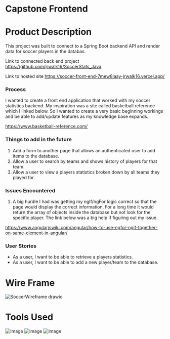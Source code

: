 # Capstone Frontend

# Product Description

This project was built to connect to a Spring Boot backend API and render data for soccer players in the databas.

Link to connected back end project https://github.com/jrwalk16/SoccerStats_Java

Link to hosted site https://soccer-front-end-7mew8laay-jrwalk16.vercel.app/


### Process

I wanted to create a front end application that worked with my soccer statistics backend. My inspiration was a site called basketball reference which I linked below. So I wanted to create a very basic beginning workings and be able to add/update features as my knowledge base expands.


https://www.basketball-reference.com/

### Things to add in the future

1. Add a form to another page that allows an authenticated user to add items to the database.
2. Allow a user to search by teams and shows history of players for that team.
3. Allow a user to view a players statistics broken down by all teams they played for.


### Issues Encountered

1. A big hurdle I had was getting my ngIf/ngFor logic correct so that the page would display the correct information. For a long time it would return the array of objects inside the database but not look for the specific player. The link below was a big help if figuring out my issue.

https://www.angularjswiki.com/angular/how-to-use-ngfor-ngif-together-on-same-element-in-angular/



### User Stories

* As a user, I want to be able to retrieve a players statistics.
* As a user, I want to be able to add a new player/team to the database.


# Wire Frame

![SoccerWireframe drawio](https://user-images.githubusercontent.com/77462898/156256159-05be11dd-8d78-4ea5-b2a3-f87a7e72f87c.png)


# Tools Used

![image](https://user-images.githubusercontent.com/77462898/156387876-695d8ac7-459f-4e2f-96a3-05f0ae39f149.png)
![image](https://user-images.githubusercontent.com/77462898/156388162-539163fd-74e0-4143-9928-a4d9b4d3a86f.png)
![image](https://user-images.githubusercontent.com/77462898/156401019-af9be284-eb91-4e16-97fb-55101501044f.png)

